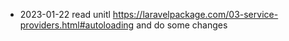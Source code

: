 * 2023-01-22 read unitl https://laravelpackage.com/03-service-providers.html#autoloading and do some changes
